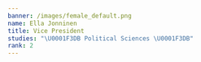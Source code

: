```yaml
---
banner: /images/female_default.png
name: Ella Jonninen
title: Vice President
studies: "\U0001F3DB Political Sciences \U0001F3DB"
rank: 2
---
```


